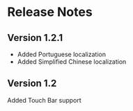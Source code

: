 # Release Notes

## Version 1.2.1

* Added Portuguese localization
* Added Simplified Chinese localization


## Version 1.2

Added Touch Bar support
